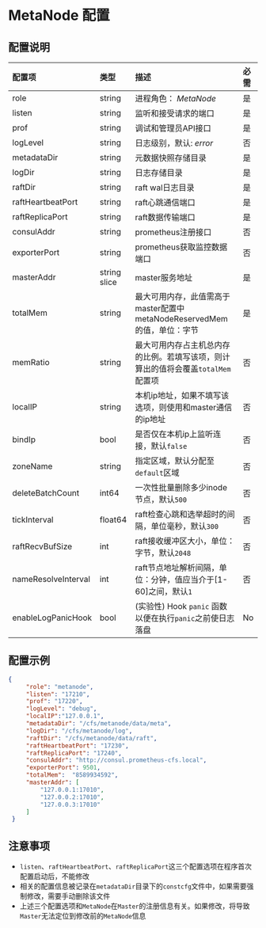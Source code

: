# MetaNode 配置

## 配置说明

| 配置项                 | 类型           | 描述                                               | 必需 |
|:---------------------|:--------------|:--------------------------------------------------|:------|
| role                | string       | 进程角色： *MetaNode*                                 | 是  |
| listen              | string       | 监听和接受请求的端口                                       | 是  |
| prof                | string       | 调试和管理员API接口                                      | 是  |
| logLevel            | string       | 日志级别，默认: *error*                                 | 否  |
| metadataDir         | string       | 元数据快照存储目录                                        | 是  |
| logDir              | string       | 日志存储目录                                           | 是  |
| raftDir             | string       | raft wal日志目录                                     | 是  |
| raftHeartbeatPort   | string       | raft心跳通信端口                                       | 是  |
| raftReplicaPort     | string       | raft数据传输端口                                       | 是  |
| consulAddr          | string       | prometheus注册接口                                   | 否  |
| exporterPort        | string       | prometheus获取监控数据端口                               | 否  |
| masterAddr          | string slice | master服务地址                                       | 是  |
| totalMem            | string       | 最大可用内存，此值需高于master配置中metaNodeReservedMem的值，单位：字节 | 是  |
| memRatio            | string       | 最大可用内存占主机总内存的比例。若填写该项，则计算出的值将会覆盖`totalMem`配置项    | 否  |
| localIP             | string       | 本机ip地址，如果不填写该选项，则使用和master通信的ip地址                | 否  |
| bindIp              | bool         | 是否仅在本机ip上监听连接，默认`false`                          | 否  |
| zoneName            | string       | 指定区域，默认分配至`default`区域                            | 否  |
| deleteBatchCount    | int64        | 一次性批量删除多少inode节点，默认`500`                         | 否  |
| tickInterval        | float64      | raft检查心跳和选举超时的间隔，单位毫秒，默认`300`                    | 否  |
| raftRecvBufSize     | int          | raft接收缓冲区大小，单位：字节，默认`2048`                       | 否  |
| nameResolveInterval | int          | raft节点地址解析间隔，单位：分钟，值应当介于[1-60]之间，默认`1`           | 否  |
| enableLogPanicHook | bool | (实验性) Hook `panic` 函数以便在执行`panic`之前使日志落盘 | No | false |

## 配置示例

``` json
{
     "role": "metanode",
     "listen": "17210",
     "prof": "17220",
     "logLevel": "debug",
     "localIP":"127.0.0.1",
     "metadataDir": "/cfs/metanode/data/meta",
     "logDir": "/cfs/metanode/log",
     "raftDir": "/cfs/metanode/data/raft",
     "raftHeartbeatPort": "17230",
     "raftReplicaPort": "17240",
     "consulAddr": "http://consul.prometheus-cfs.local",
     "exporterPort": 9501,
     "totalMem":  "8589934592",
     "masterAddr": [
         "127.0.0.1:17010",
         "127.0.0.2:17010",
         "127.0.0.3:17010"
     ]
 }
```

## 注意事项

-   `listen`、`raftHeartbeatPort`、`raftReplicaPort`这三个配置选项在程序首次配置启动后，不能修改
-   相关的配置信息被记录在`metadataDir`目录下的`constcfg`文件中，如果需要强制修改，需要手动删除该文件
-   上述三个配置选项和`MetaNode`在`Master`的注册信息有关。如果修改，将导致`Master`无法定位到修改前的`MetaNode`信息